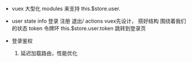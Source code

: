 - vuex 大型化 modules 来支持
  this.$store.user.

- user 
  state                 info 登录 注册 退出/
  actions
  vuex先设计， 搭好结构 围绕着我们的状态
  token 令牌环           this.$store.user.token
  跳转到登录页

- 登录鉴权
  1. 延迟加载路由，性能优化